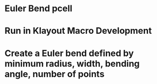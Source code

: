 # Euler Bend pcell 
# Run in Klayout Macro Development
# Create a Euler bend defined by minimum radius, width, bending angle, number of points
